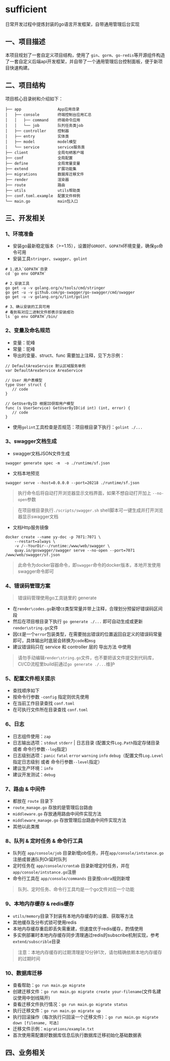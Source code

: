 # sufficient

日常开发过程中提炼封装的go语言开发框架，自带通用管理后台实现

## 一、项目描述

本项目规划了一套自定义项目结构，使用了 `gin`、`gorm`、`go-redis`等开源组件构造了一套自定义后端api开发框架，并自带了一个通用管理后台控制面板，便于新项目快速构建。

## 二、项目结构

项目核心目录树和介绍如下：

````
├── app                App应用目录
│   ├── console        终端控制台应用汇总
│   │   ├── command    终端命令应用
│   │   └── job        队列任务类job
│   ├── controller     控制器
│   ├── entry          实体类
│   ├── model          model模型
│   └── service        service服务类
├── client             全局句柄客户端
├── conf               全局配置
├── define             全局常量变量
├── extend             扩展功能集
├── migrations         数据库迁移文件
├── render             渲染器
├── route              路由
├── utils              utils帮助类
├── conf.toml.example  配置文件样例
└── main.go            main包入口
````
## 三、开发相关

### 1、环境准备

* 安装go最新稳定版本（>=1.15），设置好`GOROOT`、`GOPATH`环境变量，确保`go`命令可用
* 安装工具`stringer`、`swagger`、`golint`

````
# 1.进入`GOPATH`目录
cd `go env GOPATH`

# 2.安装工具
go get -u -v golang.org/x/tools/cmd/stringer
go get -u -v github.com/go-swagger/go-swagger/cmd/swagger
go get -u -v golang.org/x/lint/golint

# 3、确认安装的工具可用
# 看到有对应二进制文件即表示安装成功
ls `go env GOPATH`/bin/
````
### 2、变量及命名规范

* 变量：驼峰
* 常量：驼峰
* 导出的变量、struct、func 需要加上注释，见下方示例：

````
// DefaultAreaService 默认区域服务单例
var DefaultAreaService AreaService

// User 用户表模型
type User struct {
   // code
}

// GetUserByID 根据ID获取用户模型
func (s UserService) GetUserByID(id int) (int, error) {
   // code
}
````
* 使用`golint`工具检查是否规范：项目根目录下执行：`golint ./...`

### 3、swagger文档生成

* swagger文档JSON文件生成
````
swagger generate spec -m  -o ./runtime/sf.json
````
* 文档本地预览
````
swagger serve --host=0.0.0.0 --port=20218 ./runtime/sf.json
````
> 执行命令后将自动打开浏览器显示文档界面，如果不想自动打开加上 `--no-open`参数

> 在项目根目录执行`./scripts/swagger.sh` shell脚本可一键生成并打开浏览器显示swagger文档

* 文档Http服务镜像
````
docker create --name yy-doc -p 7071:7071 \
    --restart=always \
    -v /--YourDir--/runtime:/www/web/swagger \
    quay.io/goswagger/swagger serve --no-open --port=7071 /www/web/swagger/sf.json
````
> 此命令为docker容器命令，即`swagger`命令的docker版本，本地开发使用swagger命令即可


### 4、错误码管理方案

> 错误码管理使用go工具链里的 generate

* 在`render\codes.go`新增`CE`类型常量并带上注释，合理划分预留好错误码区间段
* 然后在项目根目录下执行 `go generate ./...` 即可自动生成或更新`render\string.go`文件
* 因`CE`是一个`error`包装类型，在需要抛出错误的位置返回自定义的错误码常量即可，具体输出时底层会转换为`code`和`msg`
* 建议错误码只在 service 和 controller 层的 导出方法 中使用
> 请勿手动编辑`render\string.go`文件，也不要把该文件提交到代码库，CI/CD流程里build前通过`go generate ./...`维护

### 5、配置文件相关提示

* 查找顺序如下
* 按命令行参数 `-config` 指定则优先使用
* 在当前工作目录查找 `conf.toml`
* 在可执行文件所在目录查找 `conf.toml`

### 6、日志

* 日志组件使用：`zap`
* 日志输出选项：`stdout` `stderr` | 日志目录 (配置文件`Log.Path`指定存储目录 或者 命令行参数`--log`指定)
* 日志级别选项：`panic` `fatal` `error` `warning` `info` `debug`（配置文件`Log.Level`指定日志级别 或者 命令行参数`--level`指定）
* 建议生产环境：`info`
* 建议开发测试：`debug`

### 7、路由 & 中间件

* 都放在 `route` 目录下
* `route_manage.go` 存放的是管理后台路由
* `middleware.go` 存放通用路由中间件实现方法
* `middleware_manage.go` 存放管理后台路由中间件实现方法
* 其他以此类推

### 8、队列 & 定时任务 & 命令行工具

* 队列在 `app/console/job` 目录新增job任务，并在`app/console/intstance.go`注册成普通队列Or延时队列
* 定时任务在 `app/console/crontab` 目录新增定时任务，并在`app/console/intstance.go`注册
* 命令行工具在 `app/console/commands` 目录按`cobra`规则新增
> 队列、定时任务、命令行工具均是一个go文件对应一个功能

### 9、本地内存缓存 & redis缓存

* `utils/memory`目录下封装有本地内存缓存的设置、获取等方法
* 其他缓存及分布式锁可使用redis
* 本地内存缓存重启即丢失需重建，但速度优于redis缓存，酌情使用
* 多实例部署时本地内存缓存同步清理通过redis的subscribe机制实现，参考`extend/subscrible`目录

> 注意：本地内存缓存的过期清理是10分钟1次，请勿精确依赖本地内存缓存的过期时间

### 10、数据库迁移

* 查看帮助：`go run main.go migrate`
* 创建迁移文件：`go run main.go migrate create your-filename`(文件名建议使用中划线隔开)
* 查看迁移文件执行情况：`go run main.go migrate status`
* 执行迁移文件：`go run main.go migrate up`
* 执行回滚操作（每次执行只回滚一个迁移文件）：`go run main.go migrate down [filename, 可选]`
* 迁移文件示例：`migrations/example.txt`
* 首次使用需配置好数据库信息后执行数据库迁移初始化基础数据表

## 四、业务相关
